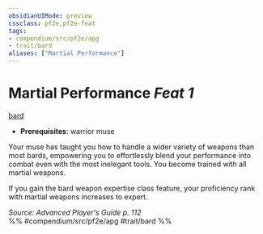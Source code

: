 ```yaml
---
obsidianUIMode: preview
cssclass: pf2e,pf2e-feat
tags:
- compendium/src/pf2e/apg
- trait/bard
aliases: ["Martial Performance"]
---
```

# Martial Performance  *Feat 1*  
[bard](../../Rules/traits/bard.md)  

- **Prerequisites**: warrior muse

Your muse has taught you how to handle a wider variety of weapons than most bards, empowering you to effortlessly blend your performance into combat even with the most inelegant tools. You become trained with all martial weapons.

If you gain the bard weapon expertise class feature, your proficiency rank with martial weapons increases to expert.

*Source: Advanced Player's Guide p. 112*  
%% #compendium/src/pf2e/apg #trait/bard %%